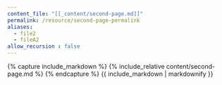 ```yaml
---
content_file: "[[_content/second-page.md]]"
permalink: /resource/second-page-permalink
aliases: 
  - file2
  - fileA2
allow_recursion : false  
---
```



{% capture include_markdown %}
{% include_relative content/second-page.md %}
{% endcapture %}
{{ include_markdown | markdownify }}